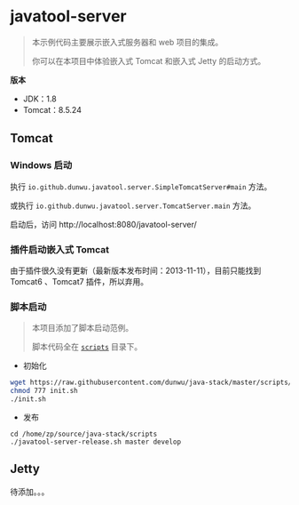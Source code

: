 # javatool-server

> 本示例代码主要展示嵌入式服务器和 web 项目的集成。
>
> 你可以在本项目中体验嵌入式 Tomcat 和嵌入式 Jetty 的启动方式。
>

**版本**

* JDK：1.8
* Tomcat：8.5.24

## Tomcat

### Windows 启动

执行 `io.github.dunwu.javatool.server.SimpleTomcatServer#main` 方法。

或执行 `io.github.dunwu.javatool.server.TomcatServer.main` 方法。

启动后，访问 http://localhost:8080/javatool-server/

### 插件启动嵌入式 Tomcat

由于插件很久没有更新（最新版本发布时间：2013-11-11），目前只能找到 Tomcat6 、Tomcat7 插件，所以弃用。

### 脚本启动

> 本项目添加了脚本启动范例。
>
> 脚本代码全在 [`scripts`](https://github.com/dunwu/java-stack/tree/master/scripts) 目录下。

* 初始化

```sh
wget https://raw.githubusercontent.com/dunwu/java-stack/master/scripts/init.sh
chmod 777 init.sh
./init.sh
```

* 发布

```
cd /home/zp/source/java-stack/scripts
./javatool-server-release.sh master develop
```

## Jetty

待添加。。。
